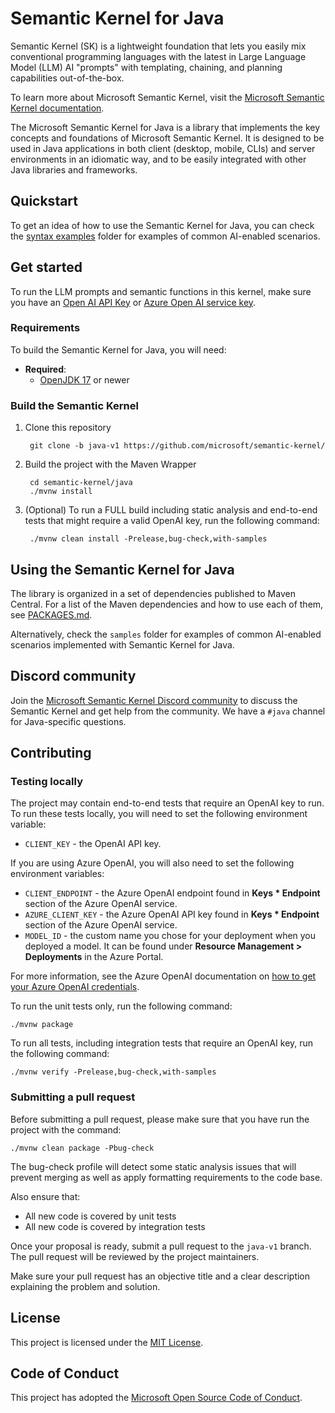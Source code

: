 # Semantic Kernel for Java

Semantic Kernel (SK) is a lightweight foundation that lets you easily mix conventional programming languages with the
latest in
Large Language Model (LLM) AI "prompts" with templating, chaining, and planning capabilities out-of-the-box.

To learn more about Microsoft Semantic Kernel, visit
the [Microsoft Semantic Kernel documentation](https://learn.microsoft.com/en-us/semantic-kernel/whatissk).

The Microsoft Semantic Kernel for Java is a library that implements the key concepts and foundations of Microsoft
Semantic Kernel. It is designed
to be used in Java applications in both client (desktop, mobile, CLIs) and server environments in an idiomatic way, and
to be easily integrated with other Java libraries
and frameworks.

## Quickstart

To get an idea of how to use the Semantic Kernel for Java, you can check
the [syntax examples](samples/sample-code/src/main/java/com/microsoft/semantickernel/samples/syntaxexamples) folder for
examples of common AI-enabled scenarios.

## Get started

To run the LLM prompts and semantic functions in this kernel, make sure you have
an [Open AI API Key](https://platform.openai.com)
or [Azure Open AI service key](https://learn.microsoft.com/azure/cognitive-services/openai/).

### Requirements

To build the Semantic Kernel for Java, you will need:

- **Required**:
    - [OpenJDK 17](https://microsoft.com/openjdk/) or newer

### Build the Semantic Kernel

1. Clone this repository

        git clone -b java-v1 https://github.com/microsoft/semantic-kernel/

2. Build the project with the Maven Wrapper

        cd semantic-kernel/java
        ./mvnw install

3. (Optional) To run a FULL build including static analysis and end-to-end tests that might require a valid OpenAI key,
   run the following command:

        ./mvnw clean install -Prelease,bug-check,with-samples

## Using the Semantic Kernel for Java

The library is organized in a set of dependencies published to Maven Central. For a list of the Maven dependencies and
how to use each of them, see [PACKAGES.md](PACKAGES.md).

Alternatively, check the `samples` folder for examples of common AI-enabled scenarios implemented with Semantic Kernel
for Java.

## Discord community

Join the [Microsoft Semantic Kernel Discord community](https://aka.ms/java-sk-discord) to discuss the Semantic Kernel
and get help from the community. We have a `#java` channel for Java-specific questions.

## Contributing

### Testing locally

The project may contain end-to-end tests that require an OpenAI key to run. To run these tests locally, you
will need to set the following environment variable:

- `CLIENT_KEY` - the OpenAI API key.

If you are using Azure OpenAI, you will also need to set the following environment variables:

- `CLIENT_ENDPOINT` - the Azure OpenAI endpoint found in **Keys * Endpoint** section of the Azure OpenAI service.
- `AZURE_CLIENT_KEY` - the Azure OpenAI API key found in **Keys * Endpoint** section of the Azure OpenAI service.
- `MODEL_ID` - the custom name you chose for your deployment when you deployed a model. It can be
  found under **Resource Management > Deployments** in the Azure Portal.

For more information, see the Azure OpenAI documentation
on [how to get your Azure OpenAI credentials](https://learn.microsoft.com/en-us/azure/cognitive-services/openai/quickstart?pivots=rest-api&tabs=command-line#retrieve-key-and-endpoint).

To run the unit tests only, run the following command:

    ./mvnw package

To run all tests, including integration tests that require an OpenAI key, run the following command:

    ./mvnw verify -Prelease,bug-check,with-samples

### Submitting a pull request

Before submitting a pull request, please make sure that you have run the project with the command:

```shell
./mvnw clean package -Pbug-check
```

The bug-check profile will detect some static analysis issues that will prevent merging as well as apply formatting
requirements to the code base.

Also ensure that:

- All new code is covered by unit tests
- All new code is covered by integration tests

Once your proposal is ready, submit a pull request to the `java-v1` branch. The pull request will be reviewed by the
project maintainers.

Make sure your pull request has an objective title and a clear description explaining the problem and solution.

## License

This project is licensed under the [MIT License](../LICENSE).

## Code of Conduct

This project has adopted the [Microsoft Open Source Code of Conduct](../CODE_OF_CONDUCT.md).
